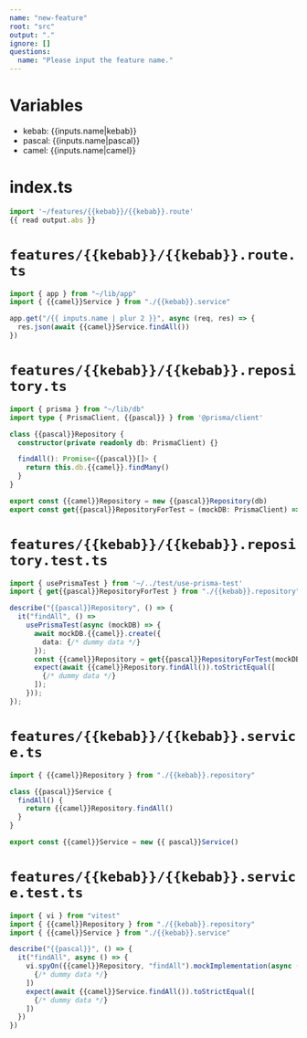 ```yaml
---
name: "new-feature"
root: "src"
output: "."
ignore: []
questions:
  name: "Please input the feature name."
---
```


# Variables

- kebab: {{inputs.name|kebab}}
- pascal: {{inputs.name|pascal}}
- camel: {{inputs.name|camel}}

# index.ts

```typescript
import '~/features/{{kebab}}/{{kebab}}.route'
{{ read output.abs }}
```

# `features/{{kebab}}/{{kebab}}.route.ts`

```typescript
import { app } from "~/lib/app"
import { {{camel}}Service } from "./{{kebab}}.service"

app.get("/{{ inputs.name | plur 2 }}", async (req, res) => {
  res.json(await {{camel}}Service.findAll())
})

```

# `features/{{kebab}}/{{kebab}}.repository.ts`

```typescript
import { prisma } from "~/lib/db"
import type { PrismaClient, {{pascal}} } from '@prisma/client'

class {{pascal}}Repository {
  constructor(private readonly db: PrismaClient) {}

  findAll(): Promise<{{pascal}}[]> {
    return this.db.{{camel}}.findMany()
  }
}

export const {{camel}}Repository = new {{pascal}}Repository(db)
export const get{{pascal}}RepositoryForTest = (mockDB: PrismaClient) => new {{pascal}}Repository(mockDB);

```

# `features/{{kebab}}/{{kebab}}.repository.test.ts`

```typescript
import { usePrismaTest } from '~/../test/use-prisma-test'
import { get{{pascal}}RepositoryForTest } from "./{{kebab}}.repository"

describe("{{pascal}}Repository", () => {
  it("findAll", () =>
    usePrismaTest(async (mockDB) => {
      await mockDB.{{camel}}.create({
        data: {/* dummy data */}
      });
      const {{camel}}Repository = get{{pascal}}RepositoryForTest(mockDB)
      expect(await {{camel}}Repository.findAll()).toStrictEqual([
        {/* dummy data */}
      ]);
    }));
});


```

# `features/{{kebab}}/{{kebab}}.service.ts`

```typescript
import { {{camel}}Repository } from "./{{kebab}}.repository"

class {{pascal}}Service {
  findAll() {
    return {{camel}}Repository.findAll()
  }
}

export const {{camel}}Service = new {{ pascal}}Service()
```

# `features/{{kebab}}/{{kebab}}.service.test.ts`

```typescript
import { vi } from "vitest"
import { {{camel}}Repository } from "./{{kebab}}.repository"
import { {{camel}}Service } from "./{{kebab}}.service"

describe("{{pascal}}", () => {
  it("findAll", async () => {
    vi.spyOn({{camel}}Repository, "findAll").mockImplementation(async () => [
      {/* dummy data */}
    ])
    expect(await {{camel}}Service.findAll()).toStrictEqual([
      {/* dummy data */}
    ])
  })
})
```
